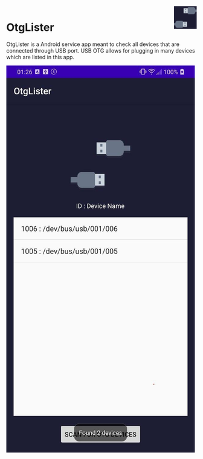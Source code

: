 <img src="https://github.com/matik251/OtgLister/blob/master/app/src/main/ic_launcher-playstore.png?raw=true" width="60px" height="auto" align="right" >

# OtgLister
 OtgLister is a Android service app meant to check all devices that are connected through USB port. USB OTG allows for plugging in many devices which are listed in this app.

 <img src="https://github.com/matik251/OtgLister/blob/master/OtgListerScreenshot.jpg?raw=true" width="*0%*" height="auto" align="center" >